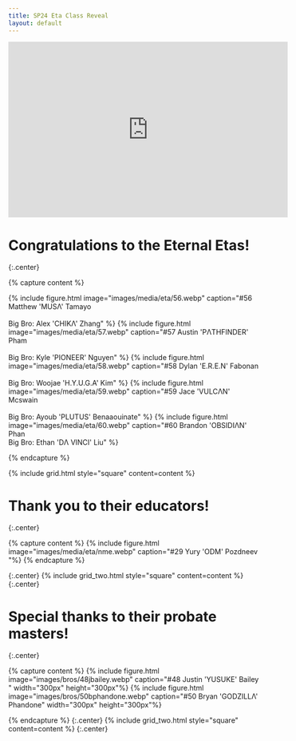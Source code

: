 ```yaml
---
title: SP24 Eta Class Reveal
layout: default
---
```


<iframe width="560" height="352" src="https://www.youtube.com/embed/N2FJkdgVZGI?si=7m2uYIoGl-Jld00U" title="YouTube video player" frameborder="0" allow="accelerometer; autoplay; clipboard-write; encrypted-media; gyroscope; picture-in-picture; web-share" allowfullscreen></iframe>

# Congratulations to the Eternal Etas!
{:.center}

{% capture content %}

{% include figure.html image="images/media/eta/56.webp" caption="#56 Matthew 'MUSΛ' Tamayo   
<br> Big Bro: Alex 'CHIKΛ' Zhang" %}
{% include figure.html image="images/media/eta/57.webp" caption="#57 Austin 'PΛTHFINDER' Pham  
<br> Big Bro: Kyle 'PIONEER' Nguyen" %}
{% include figure.html image="images/media/eta/58.webp" caption="#58 Dylan 'E.R.E.N' Fabonan  
<br> Big Bro: Woojae 'H.Y.U.G.A' Kim" %}
{% include figure.html image="images/media/eta/59.webp" caption="#59 Jace 'VULCΛN' Mcswain  
<br> Big Bro: Ayoub 'PLUTUS' Benaaouinate" %}
{% include figure.html image="images/media/eta/60.webp" caption="#60 Brandon 'OBSIDIΛN' Phan 
<br> Big Bro: Ethan 'DΛ VINCI' Liu" %}

{% endcapture %}

{% include grid.html style="square" content=content %}

# Thank you to their educators!
{:.center}

{% capture content %}
{% include figure.html image="images/media/eta/nme.webp" caption="#29 Yury 'ODM' Pozdneev "%}
{% endcapture %}

{:.center}
{% include grid_two.html style="square" content=content %}
{:.center}

# Special thanks to their probate masters!
{:.center}

{% capture content %}
{% include figure.html image="images/bros/48jbailey.webp" caption="#48 Justin 'YUSUKE' Bailey " width="300px" height="300px"%}
{% include figure.html image="images/bros/50bphandone.webp" caption="#50 Bryan 'GODZILLΛ' Phandone" width="300px" height="300px"%}

{% endcapture %}
{:.center}
{% include grid_two.html style="square" content=content %}
{:.center}